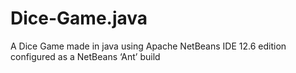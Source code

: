 # Dice-Game.java
A Dice Game made in java using Apache NetBeans IDE 12.6 edition  
configured as a NetBeans ‘Ant’ build
